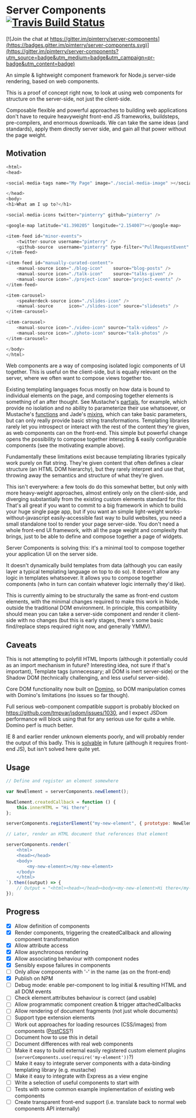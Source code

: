 # Server Components [![Travis Build Status](https://img.shields.io/travis/pimterry/server-components.svg)](https://travis-ci.org/pimterry/server-components)

[![Join the chat at https://gitter.im/pimterry/server-components](https://badges.gitter.im/pimterry/server-components.svg)](https://gitter.im/pimterry/server-components?utm_source=badge&utm_medium=badge&utm_campaign=pr-badge&utm_content=badge)

An simple & lightweight component framework for Node.js server-side rendering, based on web components.

This is a proof of concept right now, to look at using web components for structure on the server-side, not just the client-side.

Composable flexible and powerful approaches to building web applications don't have to require heavyweight front-end JS frameworks,
buildsteps, pre-compilers, and enormous downloads. We can take the same ideas (and standards), apply them directly server side,
and gain all that power without the page weight.

## Motivation

```javascript
<html>
<head>

<social-media-tags name="My Page" image="./social-media-image" ></social-media-tags>

</head>
<body>
<h1>What am I up to?</h1>

<social-media-icons twitter="pimterry" github="pimterry" />

<google-map latitude="41.390205" longitude="2.154007"></google-map>

<item-feed id="minor-events">
    <twitter-source username="pimterry" />
    <github-source  username="pimterry" type-filter="PullRequestEvent" />
</item-feed>

<item-feed id="manually-curated-content">
    <manual-source icon="./blog-icon"    source="blog-posts" />
    <manual-source icon="./talk-icon"    source="talks-given" />
    <manual-source icon="./project-icon" source="project-events" />
</item-feed>

<item-carousel>
    <speakerdeck-source icon="./slides-icon" />
    <manual-source      icon="./slides-icon" source="slidesets" />
</item-carousel>

<item-carousel>
    <manual-source icon="./video-icon" source="talk-videos" />
    <manual-source icon="./photo-icon" source="talk-photos" />
</item-carousel>

</body>
</html>
```

Web components are a way of composing isolated logic components of UI together. This is useful on the client-side, but is equally
relevant on the server, where we often want to compose views together too.

Existing templating languages focus mostly on how data is bound to individual elements on the page, and composing together
elements is something of an after thought. See Mustache's [partials](https://mustache.github.io/mustache.5.html#Partials),
for example, which provide no isolation and no ability to parameterize their use whatsoever, or Mustache's
[functions](https://github.com/janl/mustache.js/#functions) and Jade's [mixins](http://jade-lang.com/reference/mixins/),
which can take basic parameters, but can only really provide basic string transformations. Templating libraries rarely let you
introspect or interact with the rest of the content they're given, as web components can on the front-end. This simple but powerful
change opens the possibility to compose together interacting & easily configurable components (see the motivating example above).

Fundamentally these limitations exist because templating libraries typically work purely on flat string. They're given content
that often defines a clear structure (an HTML DOM hierarchy), but they rarely interpret and use that, throwing away the semantics
and structure of what they're given.

This isn't everywhere: a few tools do do this somewhat better, but only with more heavy-weight approaches, almost entirely
only on the client-side, and diverging substantially from the existing custom elements standard for this. That's all great
if you want to commit to a big framework in which to build your huge single page app, but if you want an simple light-weight
works-without-javascript easily-accessible fast way to build websites, you need a small standalone tool to render your page
server-side. You don't need a whole front-end UI framework, with all the page weight and complexity that brings, just to be
able to define and compose together a page of widgets.

Server Components is solving this: it's a minimal tool to compose together your application UI on the server side.

It doesn't dynamically build templates from data (although you can easily layer a typical templating language on top to do so). It
doesn't allow any logic in templates whatsoever. It allows you to compose together components (who in turn can contain whatever
logic internally they'd like).

This is currently aiming to be structurally the same as front-end custom elements, with the minimal changes required
to make this work in Node, outside the traditional DOM environment. In principle, this compatibility should mean you can take a
server-side component and render it client-side with no changes (but this is early stages, there's some basic find/replace steps
required right now, and generally YMMV).

## Caveats

This is not attempting to polyfill HTML Imports (although it potentially could as an import mechanism in future? Interesting
idea, not sure if that's important), Template tags (unnecessary; all DOM is inert server-side) or the Shadow DOM (technically
challenging, and less useful server-side).

Core DOM functionality now built on [Domino](https://github.com/fgnass/domino), so DOM manipulation comes with Domino's
limitations (no issues so far though).

Full serious web-component compatible support is probably blocked on https://github.com/tmpvar/jsdom/issues/1030, and I
expect JSDom performance will block using that for any serious use for quite a while. Domino perf is much better.

IE 8 and earlier render unknown elements poorly, and will probably render the output of this badly. This is
[solvable](https://blog.whatwg.org/supporting-new-elements-in-ie) in future (although it requires front-end JS), but isn't solved
here quite yet.

## Usage

```javascript
// Define and register an element somewhere

var NewElement = serverComponents.newElement();

NewElement.createdCallback = function () {
    this.innerHTML = "Hi there";
};

serverComponents.registerElement("my-new-element", { prototype: NewElement });

// Later, render an HTML document that references that element

serverComponents.render(`
    <html>
    <head></head>
    <body>
        <my-new-element></my-new-element>
    </body>
    </html>
`).then((output) => {
    // Output = "<html><head></head><body><my-new-element>Hi there</my-new-element></body></html>"
});
```

## Progress

- [x] Allow definition of components
- [x] Render components, triggering the createdCallback and allowing component transformation
- [x] Allow attribute access
- [x] Allow asynchronous rendering
- [x] Allow associating behaviour with component nodes
- [x] Sensibly expose failures in components
- [ ] Only allow components with '-' in the name (as on the front-end)
- [x] Publish on NPM
- [ ] Debug mode: enable per-component to log initial & resulting HTML and all DOM events
- [ ] Check element.attributes behaviour is correct (and usable)
- [ ] Allow programmatic component creation & trigger attachedCallbacks
- [ ] Allow rendering of document fragments (not just whole documents)
- [ ] Support type extension elements
- [ ] Work out approaches for loading resources (CSS/images) from components ([PostCSS](https://github.com/outpunk/postcss-modules)?)
- [ ] Document how to use this in detail
- [ ] Document differences with real web components
- [ ] Make it easy to build external easily registered custom element plugins (`serverComponents.use(require('my-element'))`?)
- [ ] Make it easy to integrate server components with a data-binding templating library (e.g. mustache)
- [ ] Make it easy to integrate with Express as a view engine
- [ ] Write a selection of useful components to start with
- [ ] Tests with some common example implementation of existing web components
- [ ] Create transparent front-end support (i.e. translate back to normal web components API internally)
